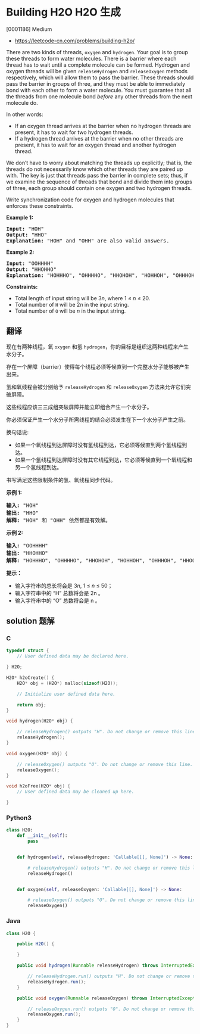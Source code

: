 # Building H2O H2O 生成

[0001186] Medium

- https://leetcode-cn.com/problems/building-h2o/

There are two kinds of threads, `oxygen` and `hydrogen`. Your goal is to group these threads to form water molecules. There is a barrier where each thread has to wait until a complete molecule can be formed. Hydrogen and oxygen threads will be given `releaseHydrogen` and `releaseOxygen` methods respectively, which will allow them to pass the barrier. These threads should pass the barrier in groups of three, and they must be able to immediately bond with each other to form a water molecule. You must guarantee that all the threads from one molecule bond _before_ any other threads from the next molecule do.

In other words:

- If an oxygen thread arrives at the barrier when no hydrogen threads are present, it has to wait for two hydrogen threads.
- If a hydrogen thread arrives at the barrier when no other threads are present, it has to wait for an oxygen thread and another hydrogen thread.

We don’t have to worry about matching the threads up explicitly; that is, the threads do not necessarily know which other threads they are paired up with. The key is just that threads pass the barrier in complete sets; thus, if we examine the sequence of threads that bond and divide them into groups of three, each group should contain one oxygen and two hydrogen threads.

Write synchronization code for oxygen and hydrogen molecules that enforces these constraints.

**Example 1:**

<pre><strong>Input: </strong><span id="example-input-1-1">"HOH"</span>
<strong>Output: </strong><span id="example-output-1">"HHO"
<strong>Explanation:</strong> "HOH" and "OHH" are also valid answers.</span>
</pre>

**Example 2:**

<pre><strong>Input: </strong><span id="example-input-1-1">"OOHHHH"</span>
<strong>Output: </strong><span id="example-output-1">"HHOHHO"
<strong>Explanation:</strong> "HOHHHO", "OHHHHO", "HHOHOH", "HOHHOH", "OHHHOH", "HHOOHH", "HOHOHH" and "OHHOHH" are also valid answers.</span>
</pre>

**Constraints:**

- Total length of input string will be 3*n*, where 1 ≤ *n* ≤ 20.
- Total number of `H` will be 2*n* in the input string.
- Total number of `O` will be *n* in the input string.

## 翻译

现在有两种线程，氧 `oxygen` 和氢 `hydrogen`，你的目标是组织这两种线程来产生水分子。

存在一个屏障（barrier）使得每个线程必须等候直到一个完整水分子能够被产生出来。

氢和氧线程会被分别给予 `releaseHydrogen` 和 `releaseOxygen` 方法来允许它们突破屏障。

这些线程应该三三成组突破屏障并能立即组合产生一个水分子。

你必须保证产生一个水分子所需线程的结合必须发生在下一个水分子产生之前。

换句话说:

- 如果一个氧线程到达屏障时没有氢线程到达，它必须等候直到两个氢线程到达。
- 如果一个氢线程到达屏障时没有其它线程到达，它必须等候直到一个氧线程和另一个氢线程到达。

书写满足这些限制条件的氢、氧线程同步代码。

**示例 1:**

<pre><strong>输入: </strong>"HOH"
<strong>输出: </strong>"HHO"
<strong>解释:</strong> "HOH" 和 "OHH" 依然都是有效解。
</pre>

**示例 2:**

<pre><strong>输入: </strong>"OOHHHH"
<strong>输出: </strong>"HHOHHO"
<strong>解释:</strong> "HOHHHO", "OHHHHO", "HHOHOH", "HOHHOH", "OHHHOH", "HHOOHH", "HOHOHH" 和 "OHHOHH" 依然都是有效解。
</pre>

**提示：**

- 输入字符串的总长将会是 3*n*, 1 ≤ *n* ≤ 50；
- 输入字符串中的 “H” 总数将会是 2n 。
- 输入字符串中的 “O” 总数将会是 n 。

## solution 题解

### C

```c
typedef struct {
    // User defined data may be declared here.

} H2O;

H2O* h2oCreate() {
    H2O* obj = (H2O*) malloc(sizeof(H2O));

    // Initialize user defined data here.

    return obj;
}

void hydrogen(H2O* obj) {

    // releaseHydrogen() outputs "H". Do not change or remove this line.
    releaseHydrogen();
}

void oxygen(H2O* obj) {

    // releaseOxygen() outputs "O". Do not change or remove this line.
    releaseOxygen();
}

void h2oFree(H2O* obj) {
    // User defined data may be cleaned up here.

}
```

### Python3

```python
class H2O:
    def __init__(self):
        pass


    def hydrogen(self, releaseHydrogen: 'Callable[[], None]') -> None:

        # releaseHydrogen() outputs "H". Do not change or remove this line.
        releaseHydrogen()


    def oxygen(self, releaseOxygen: 'Callable[[], None]') -> None:

        # releaseOxygen() outputs "O". Do not change or remove this line.
        releaseOxygen()
```

### Java

```java
class H2O {

    public H2O() {

    }

    public void hydrogen(Runnable releaseHydrogen) throws InterruptedException {

        // releaseHydrogen.run() outputs "H". Do not change or remove this line.
        releaseHydrogen.run();
    }

    public void oxygen(Runnable releaseOxygen) throws InterruptedException {

        // releaseOxygen.run() outputs "O". Do not change or remove this line.
		releaseOxygen.run();
    }
}
```
